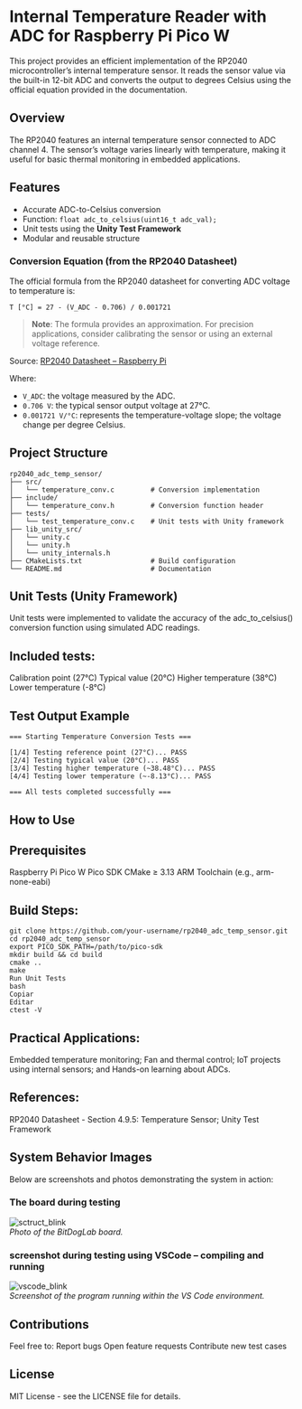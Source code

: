 # **Internal Temperature Reader with ADC for Raspberry Pi Pico W**

This project provides an efficient implementation of the RP2040 microcontroller’s internal temperature sensor. It reads the sensor value via the built-in 12-bit ADC and converts the output to degrees Celsius using the official equation provided in the documentation.

## **Overview**
The RP2040 features an internal temperature sensor connected to ADC channel 4. The sensor’s voltage varies linearly with temperature, making it useful for basic thermal monitoring in embedded applications.

## **Features**
- Accurate ADC-to-Celsius conversion  
- Function: `float adc_to_celsius(uint16_t adc_val);`  
- Unit tests using the **Unity Test Framework**  
- Modular and reusable structure  



### **Conversion Equation (from the RP2040 Datasheet)**
The official formula from the RP2040 datasheet for converting ADC voltage to temperature is:

```
T [°C] = 27 - (V_ADC - 0.706) / 0.001721
```


> **Note**: The formula provides an approximation. For precision applications, consider calibrating the sensor or using an external voltage reference.

Source: [RP2040 Datasheet – Raspberry Pi](https://datasheets.raspberrypi.com/rp2040/rp2040-datasheet.pdf)

Where:  

- `V_ADC`: the voltage measured by the ADC.
- `0.706 V`: the typical sensor output voltage at 27°C.
- `0.001721 V/°C`: represents the temperature-voltage slope; the voltage change per degree Celsius.




## **Project Structure**
```
rp2040_adc_temp_sensor/
├── src/
│   └── temperature_conv.c         # Conversion implementation
├── include/
│   └── temperature_conv.h         # Conversion function header
├── tests/
│   └── test_temperature_conv.c    # Unit tests with Unity framework
├── lib_unity_src/
│   └── unity.c
│   └── unity.h
│   └── unity_internals.h
├── CMakeLists.txt                 # Build configuration
└── README.md                      # Documentation
```

## **Unit Tests (Unity Framework)**
Unit tests were implemented to validate the accuracy of the adc_to_celsius() conversion function using simulated ADC readings.

## Included tests:

 Calibration point (27°C)
 Typical value (20°C)
 Higher temperature (38°C)
 Lower temperature (-8°C)

## **Test Output Example**

```
=== Starting Temperature Conversion Tests ===

[1/4] Testing reference point (27°C)... PASS
[2/4] Testing typical value (20°C)... PASS
[3/4] Testing higher temperature (~38.48°C)... PASS
[4/4] Testing lower temperature (~-8.13°C)... PASS

=== All tests completed successfully ===

```

## How to Use
## **Prerequisites**

Raspberry Pi Pico W
Pico SDK
CMake ≥ 3.13
ARM Toolchain (e.g., arm-none-eabi)

## **Build Steps:**
```
git clone https://github.com/your-username/rp2040_adc_temp_sensor.git
cd rp2040_adc_temp_sensor
export PICO_SDK_PATH=/path/to/pico-sdk
mkdir build && cd build
cmake ..
make
Run Unit Tests
bash
Copiar
Editar
ctest -V
```

## **Practical Applications:**
Embedded temperature monitoring;
Fan and thermal control;
IoT projects using internal sensors; and
Hands-on learning about ADCs.

## **References:**
RP2040 Datasheet - Section 4.9.5: Temperature Sensor; 
Unity Test Framework


## **System Behavior Images**
Below are screenshots and photos demonstrating the system in action:

### **The board during testing**  
![sctruct_blink](https:)  
_Photo of the BitDogLab board._

### **screenshot during testing using VSCode – compiling and running**  
![vscode_blink](https://github.com/user-attachments/assets/872)  
_Screenshot of the program running within the VS Code environment._


## **Contributions**
Feel free to:
Report bugs
Open feature requests
Contribute new test cases

## **License**
MIT License - see the LICENSE file for details.